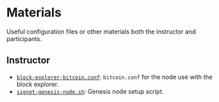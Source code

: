 # Materials
Useful configuration files or other materials both the instructor and participants.

## Instructor
* [`block-explorer-bitcoin.conf`](https://github.com/stratum-mining/sv2-workshop/blob/main/materials/block-explorer-bitcoin.conf): `bitcoin.conf` for the node use with the block explorer.
* [`signet-genesis-node.sh`](https://github.com/stratum-mining/sv2-workshop/blob/main/materials/signet-genesis-node.sh): Genesis node setup script.

